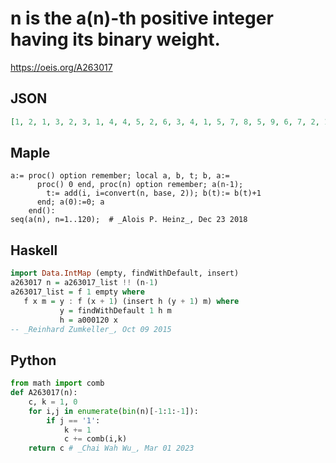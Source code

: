 # n is the a\(n\)\-th positive integer having its binary weight\.
https://oeis.org/A263017
## JSON
```JSON
[1, 2, 1, 3, 2, 3, 1, 4, 4, 5, 2, 6, 3, 4, 1, 5, 7, 8, 5, 9, 6, 7, 2, 10, 8, 9, 3, 10, 4, 5, 1, 6, 11, 12, 11, 13, 12, 13, 6, 14, 14, 15, 7, 16, 8, 9, 2, 15, 17, 18, 10, 19, 11, 12, 3, 20, 13, 14, 4, 15, 5, 6, 1, 7, 16, 17, 21, 18, 22, 23, 16, 19, 24, 25, 17]
```
## Maple
```Maple
a:= proc() option remember; local a, b, t; b, a:=
      proc() 0 end, proc(n) option remember; a(n-1);
        t:= add(i, i=convert(n, base, 2)); b(t):= b(t)+1
      end; a(0):=0; a
    end():
seq(a(n), n=1..120);  # _Alois P. Heinz_, Dec 23 2018
```
## Haskell
```Haskell
import Data.IntMap (empty, findWithDefault, insert)
a263017 n = a263017_list !! (n-1)
a263017_list = f 1 empty where
   f x m = y : f (x + 1) (insert h (y + 1) m) where
           y = findWithDefault 1 h m
           h = a000120 x
-- _Reinhard Zumkeller_, Oct 09 2015
```
## Python
```Python
from math import comb
def A263017(n):
    c, k = 1, 0
    for i,j in enumerate(bin(n)[-1:1:-1]):
        if j == '1':
            k += 1
            c += comb(i,k)
    return c # _Chai Wah Wu_, Mar 01 2023
```
